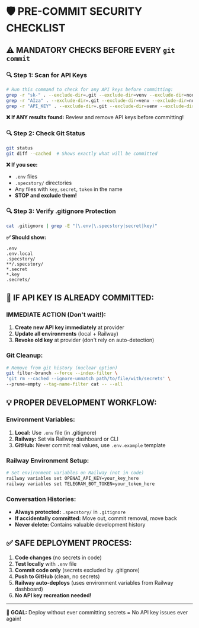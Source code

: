 # 🛡️ PRE-COMMIT SECURITY CHECKLIST

## ⚠️ **MANDATORY CHECKS BEFORE EVERY `git commit`**

### **🔍 Step 1: Scan for API Keys**
```bash
# Run this command to check for any API keys before committing:
grep -r "sk-" . --exclude-dir=.git --exclude-dir=venv --exclude-dir=node_modules
grep -r "AIza" . --exclude-dir=.git --exclude-dir=venv --exclude-dir=node_modules
grep -r "API_KEY" . --exclude-dir=.git --exclude-dir=venv --exclude-dir=node_modules
```

**❌ If ANY results found:** Review and remove API keys before committing!

### **🔍 Step 2: Check Git Status**
```bash
git status
git diff --cached  # Shows exactly what will be committed
```

**❌ If you see:**
- `.env` files
- `.specstory/` directories  
- Any files with `key`, `secret`, `token` in the name
- **STOP and exclude them!**

### **🔍 Step 3: Verify .gitignore Protection**
```bash
cat .gitignore | grep -E "(\.env|\.specstory|secret|key)"
```

**✅ Should show:**
```
.env
.env.local
.specstory/
**/.specstory/
*.secret
*.key
.secrets/
```

## 🚨 **IF API KEY IS ALREADY COMMITTED:**

### **IMMEDIATE ACTION (Don't wait!):**
1. **Create new API key immediately** at provider
2. **Update all environments** (local + Railway)
3. **Revoke old key** at provider (don't rely on auto-detection)

### **Git Cleanup:**
```bash
# Remove from git history (nuclear option)
git filter-branch --force --index-filter \
'git rm --cached --ignore-unmatch path/to/file/with/secrets' \
--prune-empty --tag-name-filter cat -- --all
```

## 💡 **PROPER DEVELOPMENT WORKFLOW:**

### **Environment Variables:**
1. **Local:** Use `.env` file (in .gitignore)
2. **Railway:** Set via Railway dashboard or CLI
3. **GitHub:** Never commit real values, use `.env.example` template

### **Railway Environment Setup:**
```bash
# Set environment variables on Railway (not in code)
railway variables set OPENAI_API_KEY=your_key_here
railway variables set TELEGRAM_BOT_TOKEN=your_token_here
```

### **Conversation Histories:**
- **Always protected:** `.specstory/` in `.gitignore`
- **If accidentally committed:** Move out, commit removal, move back
- **Never delete:** Contains valuable development history

## ✅ **SAFE DEPLOYMENT PROCESS:**

1. **Code changes** (no secrets in code)
2. **Test locally** with `.env` file
3. **Commit code only** (secrets excluded by .gitignore)
4. **Push to GitHub** (clean, no secrets)
5. **Railway auto-deploys** (uses environment variables from Railway dashboard)
6. **No API key recreation needed!**

---

**🎯 GOAL:** Deploy without ever committing secrets = No API key issues ever again!
